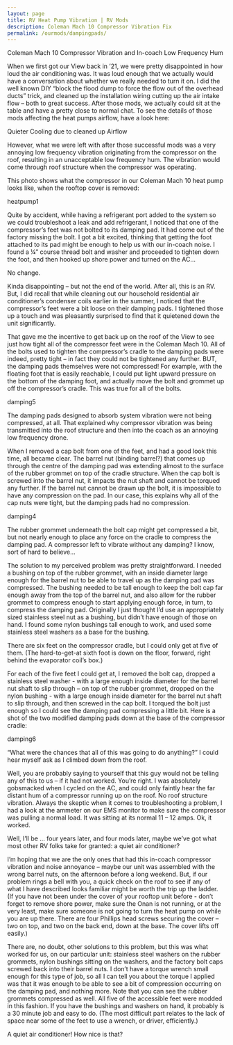 ```yaml
---
layout: page
title: RV Heat Pump Vibration | RV Mods
description: Coleman Mach 10 Compressor Vibration Fix
permalink: /ourmods/dampingpads/
---
```

Coleman Mach 10 Compressor Vibration and In-coach Low Frequency Hum

When we first got our View back in ’21, we were pretty disappointed in how loud the air conditioning was.  It was loud enough that we actually would have a conversation about whether we really needed to turn it on.  I did the well known DIY “block the flood dump to force the flow out of the overhead ducts” trick, and cleaned up the installation wiring cutting up the air intake flow – both to great success.  After those mods, we actually could sit at the table and have a pretty close to normal chat.  To see the details of those mods affecting the heat pumps airflow, have a look here:

Quieter Cooling due to cleaned up Airflow

However, what we were left with after those successful mods was a very annoying low frequency vibration originating from the compressor on the roof, resulting in an unacceptable low frequency hum.  The vibration would come through roof structure when the compressor was operating.

This photo shows what the compressor in our Coleman Mach 10 heat pump looks like, when the rooftop cover is removed:

heatpump1

Quite by accident, while having a refrigerant port added to the system so we could troubleshoot a leak and add refrigerant, I noticed that one of the compressor’s feet was not bolted to its damping pad.  It had come out of the factory missing the bolt.  I got a bit excited, thinking that getting the foot attached to its pad might be enough to help us with our in-coach noise.  I found a ¼” course thread bolt and washer and proceeded to tighten down the foot, and then hooked up shore power and turned on the AC...  

No change.  

Kinda disappointing – but not the end of the world.  After all, this is an RV.  But, I did recall that while cleaning out our household residential air conditioner’s condenser coils earlier in the summer, I noticed that the compressor’s feet were a bit loose on their damping pads.  I tightened those up a touch and was pleasantly surprised to find that it quietened down the unit significantly. 

That gave me the incentive to get back up on the roof of the View to see just how tight all of the compressor feet were in the Coleman Mach 10.  All of the bolts used to tighten the compressor’s cradle to the damping pads were indeed, pretty tight – in fact they could not be tightened any further.  BUT, the damping pads themselves were not compressed!  For example, with the floating foot that is easily reachable, I could put light upward pressure on the bottom of the damping foot, and actually move the bolt and grommet up off the compressor’s cradle.  This was true for all of the bolts.  

damping5

The damping pads designed to absorb system vibration were not being compressed, at all.  That explained why compressor vibration was being transmitted into the roof structure and then into the coach as an annoying low frequency drone.

When I removed a cap bolt from one of the feet, and had a good look this time, all became clear.  The barrel nut (binding barrel?) that comes up through the centre of the damping pad was extending almost to the surface of the rubber grommet on top of the cradle structure.  When the cap bolt is screwed into the barrel nut, it impacts the nut shaft and cannot be torqued any further.  If the barrel nut cannot be drawn up the bolt, it is impossible to have any compression on the pad.  In our case, this explains why all of the cap nuts were tight, but the damping pads had no compression.

damping4

The rubber grommet underneath the bolt cap might get compressed a bit, but not nearly enough to place any force on the cradle to compress the damping pad.  A compressor left to vibrate without any damping?  I know, sort of hard to believe...

The solution to my perceived problem was pretty straightforward.  I needed a bushing on top of the rubber grommet, with an inside diameter large enough for the barrel nut to be able to travel up as the damping pad was compressed.  The bushing needed to be tall enough to keep the bolt cap far enough away from the top of the barrel nut, and also allow for the rubber grommet to compress enough to start applying enough force, in turn, to compress the damping pad.  Originally I just thought I’d use an appropriately sized stainless steel nut as a bushing, but didn’t have enough of those on hand.  I found some nylon bushings tall enough to work, and used some stainless steel washers as a base for the bushing.

There are six feet on the compressor cradle, but I could only get at five of them.  (The hard-to-get-at sixth foot is down on the floor, forward, right behind the evaporator coil’s box.)

For each of the five feet I could get at, I removed the bolt cap, dropped a stainless steel washer - with a large enough inside diameter for the barrel nut shaft to slip through – on top of the rubber grommet, dropped on the nylon bushing - with a large enough inside diameter for the barrel nut shaft to slip through, and then screwed in the cap bolt.  I torqued the bolt just enough so I could see the damping pad compressing a little bit.  Here is a shot of the two modified damping pads down at the base of the compressor cradle:

damping6

“What were the chances that all of this was going to do anything?” I could hear myself ask as I climbed down from the roof.

Well, you are probably saying to yourself that this guy would not be telling any of this to us – if it had not worked.  You’re right.  I was absolutely gobsmacked when I cycled on the AC, and could only faintly hear the far distant hum of a compressor running up on the roof.  No roof structure vibration.  Always the skeptic when it comes to troubleshooting a problem, I had a look at the ammeter on our EMS monitor to make sure the compressor was pulling a normal load.  It was sitting at its normal 11 – 12 amps.  Ok, it worked.

Well, I’ll be ... four years later, and four mods later, maybe we’ve got what most other RV folks take for granted: a quiet air conditioner?

I’m hoping that we are the only ones that had this in-coach compressor vibration and noise annoyance – maybe our unit was assembled with the wrong barrel nuts, on the afternoon before a long weekend.  But, if our problem rings a bell with you, a quick check on the roof to see if any of what I have described looks familiar might be worth the trip up the ladder.  (If you have not been under the cover of your rooftop unit before - don’t forget to remove shore power, make sure the Onan is not running, or at the very least, make sure someone is not going to turn the heat pump on while you are up there.  There are four Phillips head screws securing the cover – two on top, and two on the back end, down at the base.  The cover lifts off easily.)

There are, no doubt, other solutions to this problem, but this was what worked for us, on our particular unit: stainless steel washers on the rubber grommets, nylon bushings sitting on the washers, and the factory bolt caps screwed back into their barrel nuts.  I don’t have a torque wrench small enough for this type of job, so all I can tell you about the torque I applied was that it was enough to be able to see a bit of compression occurring on the damping pad, and nothing more.  Note that you can see the rubber grommets compressed as well.  All five of the accessible feet were modded in this fashion.  If you have the bushings and washers on hand, it probably is a 30 minute job and easy to do.  (The most difficult part relates to the lack of space near some of the feet to use a wrench, or driver, efficiently.)

A quiet air conditioner!  How nice is that?


